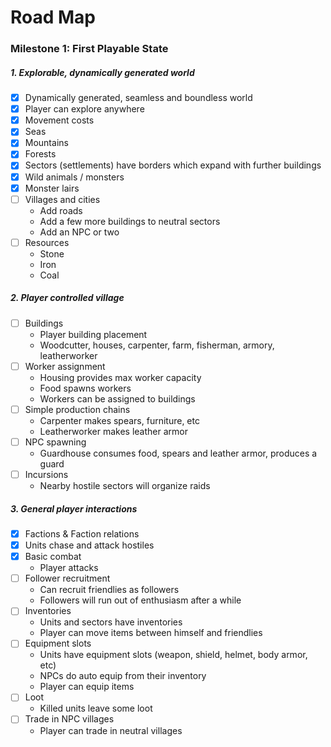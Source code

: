
# Road Map

### Milestone 1: First Playable State

##### 1. Explorable, dynamically generated world

- [x] Dynamically generated, seamless and boundless world
- [x] Player can explore anywhere
- [x] Movement costs
- [x] Seas
- [x] Mountains
- [x] Forests
- [x] Sectors (settlements) have borders which expand with further buildings
- [x] Wild animals / monsters
- [x] Monster lairs
- [ ] Villages and cities
  - Add roads
  - Add a few more buildings to neutral sectors
  - Add an NPC or two
- [ ] Resources
  - Stone
  - Iron
  - Coal

##### 2. Player controlled village

- [ ] Buildings
  - Player building placement
  - Woodcutter, houses, carpenter, farm, fisherman, armory, leatherworker
- [ ] Worker assignment
  - Housing provides max worker capacity
  - Food spawns workers
  - Workers can be assigned to buildings
- [ ] Simple production chains
  - Carpenter makes spears, furniture, etc
  - Leatherworker makes leather armor
- [ ] NPC spawning
  - Guardhouse consumes food, spears and leather armor, produces a guard
- [ ] Incursions
  - Nearby hostile sectors will organize raids

##### 3. General player interactions

- [x] Factions & Faction relations
- [x] Units chase and attack hostiles
- [x] Basic combat
  - Player attacks
- [ ] Follower recruitment
  - Can recruit friendlies as followers
  - Followers will run out of enthusiasm after a while
- [ ] Inventories
  - Units and sectors have inventories
  - Player can move items between himself and friendlies
- [ ] Equipment slots
  - Units have equipment slots (weapon, shield, helmet, body armor, etc)
  - NPCs do auto equip from their inventory
  - Player can equip items
- [ ] Loot
  - Killed units leave some loot
- [ ] Trade in NPC villages
  - Player can trade in neutral villages


